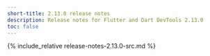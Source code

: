 ```yaml
---
short-title: 2.13.0 release notes
description: Release notes for Flutter and Dart DevTools 2.13.0
toc: false
---
```


{% include_relative release-notes-2.13.0-src.md %}
